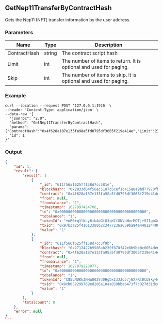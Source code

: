 ## GetNep11TransferByContractHash

 Gets the Nep11 (NFT) transfer information by the user address.

### Parameters

| Name         | Type   | Description       |
| ---------------- | -------------- | ------- |
| ContractHash | string | The contract script hash |
| Limit | int | The number of items to return. It is optional and used for paging. |
| Skip | int | The number of items to skip. It is optional and used for paging. |

### Example
```shell
curl --location --request POST '127.0.0.1:1926' \
--header 'Content-Type: application/json' \
--data-raw '{
  "jsonrpc": "2.0",
  "method": "GetNep11TransferByContractHash",
  "params": {"ContractHash":"0x4f628a187e133fa98a5fd0795df3065f219e414e","Limit":2},
  "id": 1
}'
```

### Output

````json
{
    "id": 1,
    "result": {
        "result": [
            {
                "_id": "611f56a1625ff158d7cc581e",
                "blockhash": "0x2833d04f56ec5187c6cef1c415e8a9bd77970fb4d4d4fbcd3e4c22a7dd9b2ba6",
                "contract": "0x4f628a187e133fa98a5fd0795df3065f219e414e",
                "from": null,
                "frombalance": "1",
                "timestamp": 1627997424700,
                "to": "0x0000000000000000000000000000000000000000",
                "tobalance": "1",
                "tokenId": "+nP6+q1lkLy6ibAdGfG3qKCfGNVnHvrMOTj+5IIgmXo=",
                "txid": "0x97b3a25f41613380b2c3477236a659ba94e4481244009242b2bc8cc59db4f1ed",
                "value": "1"
            },
            {
                "_id": "611f566f625ff158d7cc3f9b",
                "blockhash": "0x2712422b9986ab230f878f42e8b9be0c6054de6736d41659e3c467b5d3281cb8",
                "contract": "0x4f628a187e133fa98a5fd0795df3065f219e414e",
                "from": null,
                "frombalance": "1",
                "timestamp": 1627979228877,
                "to": "0x0000000000000000000000000000000000000000",
                "tobalance": "1",
                "tokenId": "C85LNUKkJNHu802Yd0HgDxI3JJoJ/j6X/Rl0Cb8ky4c=",
                "txid": "0x8cb052299769ed206a10aa038bba6473f7c327d31dca470a445c653270bf49a9",
                "value": "1"
            }
        ],
        "totalCount": 8
    },
    "error": null
}
```

